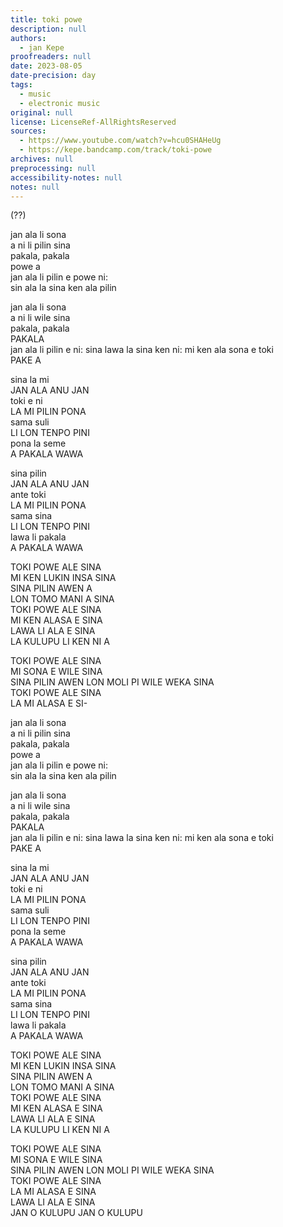 ```yaml
---
title: toki powe
description: null
authors:
  - jan Kepe
proofreaders: null
date: 2023-08-05
date-precision: day
tags:
  - music
  - electronic music
original: null
license: LicenseRef-AllRightsReserved
sources:
  - https://www.youtube.com/watch?v=hcu0SHAHeUg
  - https://kepe.bandcamp.com/track/toki-powe
archives: null
preprocessing: null
accessibility-notes: null
notes: null
---
```


(??)

jan ala li sona  
a ni li pilin sina  
pakala, pakala  
powe a  
jan ala li pilin e powe ni:  
sin ala la sina ken ala pilin

jan ala li sona  
a ni li wile sina  
pakala, pakala  
PAKALA  
jan ala li pilin e ni: sina lawa la sina ken ni: mi ken ala sona e toki  
PAKE A

sina la mi  
JAN ALA ANU JAN  
toki e ni  
LA MI PILIN PONA  
sama suli  
LI LON TENPO PINI  
pona la seme  
A PAKALA WAWA

sina pilin  
JAN ALA ANU JAN  
ante toki  
LA MI PILIN PONA  
sama sina  
LI LON TENPO PINI  
lawa li pakala  
A PAKALA WAWA

TOKI POWE ALE SINA  
MI KEN LUKIN INSA SINA  
SINA PILIN AWEN A  
LON TOMO MANI A SINA  
TOKI POWE ALE SINA  
MI KEN ALASA E SINA  
LAWA LI ALA E SINA  
LA KULUPU LI KEN NI A

TOKI POWE ALE SINA  
MI SONA E WILE SINA  
SINA PILIN AWEN LON MOLI PI WILE WEKA SINA  
TOKI POWE ALE SINA  
LA MI ALASA E SI-

jan ala li sona  
a ni li pilin sina  
pakala, pakala  
powe a  
jan ala li pilin e powe ni:  
sin ala la sina ken ala pilin

jan ala li sona  
a ni li wile sina  
pakala, pakala  
PAKALA  
jan ala li pilin e ni: sina lawa la sina ken ni: mi ken ala sona e toki  
PAKE A

sina la mi  
JAN ALA ANU JAN  
toki e ni  
LA MI PILIN PONA  
sama suli  
LI LON TENPO PINI  
pona la seme  
A PAKALA WAWA

sina pilin  
JAN ALA ANU JAN  
ante toki  
LA MI PILIN PONA  
sama sina  
LI LON TENPO PINI  
lawa li pakala  
A PAKALA WAWA

TOKI POWE ALE SINA  
MI KEN LUKIN INSA SINA  
SINA PILIN AWEN A  
LON TOMO MANI A SINA  
TOKI POWE ALE SINA  
MI KEN ALASA E SINA  
LAWA LI ALA E SINA  
LA KULUPU LI KEN NI A

TOKI POWE ALE SINA  
MI SONA E WILE SINA  
SINA PILIN AWEN LON MOLI PI WILE WEKA SINA  
TOKI POWE ALE SINA  
LA MI ALASA E SINA  
LAWA LI ALA E SINA  
JAN O KULUPU JAN O KULUPU
